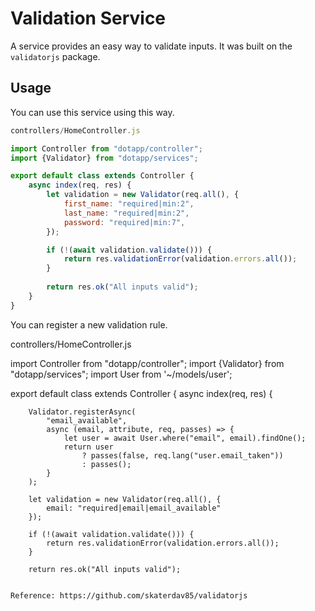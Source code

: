 # Validation Service

A service provides an easy way to validate inputs. It was built on the `validatorjs` package.

## Usage

You can use this service using this way.

``` javascript
controllers/HomeController.js

import Controller from "dotapp/controller";
import {Validator} from "dotapp/services";

export default class extends Controller {
    async index(req, res) {
        let validation = new Validator(req.all(), {
            first_name: "required|min:2",
            last_name: "required|min:2",
            password: "required|min:7",
        });

        if (!(await validation.validate())) {
            return res.validationError(validation.errors.all());
        }
        
        return res.ok("All inputs valid");
    }
}
```

You can register a new validation rule.

controllers/HomeController.js

import Controller from "dotapp/controller";
import {Validator} from "dotapp/services";
import User from '~/models/user';

export default class extends Controller {
    async index(req, res) {
    
        Validator.registerAsync(
            "email_available",
            async (email, attribute, req, passes) => {
                let user = await User.where("email", email).findOne();
                return user
                    ? passes(false, req.lang("user.email_taken"))
                    : passes();
            }
        );

        let validation = new Validator(req.all(), {
            email: "required|email|email_available"
        });

        if (!(await validation.validate())) {
            return res.validationError(validation.errors.all());
        }
        
        return res.ok("All inputs valid");

```

Reference: https://github.com/skaterdav85/validatorjs
